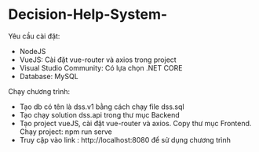 # Decision-Help-System-

Yêu cầu cài đặt:
- NodeJS
- VueJS: Cài đặt vue-router và axios trong project
- Visual Studio Community: Có lựa chọn .NET CORE
- Database: MySQL

Chạy chương trình:
- Tạo db có tên là dss.v1 bằng cách chạy file dss.sql
- Tạo chạy solution dss.api trong thư mục Backend
- Tạo project vueJS, cài đặt vue-router và axios. Copy thư mục Frontend. Chạy project: npm run serve
- Truy cập vào link : http://localhost:8080 để sử dụng chương trình
